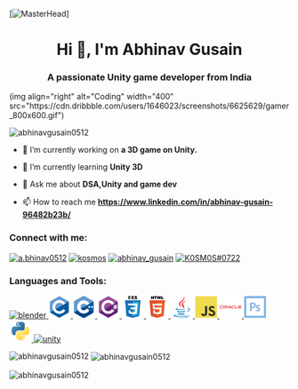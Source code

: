 [![MasterHead](https://previews.123rf.com/images/karpenkoilia/karpenkoilia1805/karpenkoilia180500009/102165920-vector-line-web-concept-for-programming-linear-web-banner-learn-to-code.jpg)]

<h1 align="center">Hi 👋, I'm Abhinav Gusain</h1>
<h3 align="center">A passionate Unity game developer from India</h3>
(img align="right" alt="Coding" width="400" src="https://cdn.dribbble.com/users/1646023/screenshots/6625629/gamer_800x600.gif")

<p align="left"> <img src="https://komarev.com/ghpvc/?username=abhinavgusain0512&label=Profile%20views&color=0e75b6&style=flat" alt="abhinavgusain0512" /> </p>

- 🔭 I’m currently working on **a 3D game on Unity.**

- 🌱 I’m currently learning **Unity 3D**

- 💬 Ask me about **DSA,Unity and game dev**

- 📫 How to reach me **https://www.linkedin.com/in/abhinav-gusain-96482b23b/**

<h3 align="left">Connect with me:</h3>
<p align="left">
<a href="https://instagram.com/a.bhinav0512" target="blank"><img align="center" src="https://raw.githubusercontent.com/rahuldkjain/github-profile-readme-generator/master/src/images/icons/Social/instagram.svg" alt="a.bhinav0512" height="30" width="40" /></a>
<a href="https://www.youtube.com/c/kosmos" target="blank"><img align="center" src="https://raw.githubusercontent.com/rahuldkjain/github-profile-readme-generator/master/src/images/icons/Social/youtube.svg" alt="kosmos" height="30" width="40" /></a>
<a href="https://www.leetcode.com/abhinav_gusain" target="blank"><img align="center" src="https://raw.githubusercontent.com/rahuldkjain/github-profile-readme-generator/master/src/images/icons/Social/leet-code.svg" alt="abhinav_gusain" height="30" width="40" /></a>
<a href="https://discord.gg/K0SM0S#0722" target="blank"><img align="center" src="https://raw.githubusercontent.com/rahuldkjain/github-profile-readme-generator/master/src/images/icons/Social/discord.svg" alt="K0SM0S#0722" height="30" width="40" /></a>
</p>

<h3 align="left">Languages and Tools:</h3>
<p align="left"> <a href="https://www.blender.org/" target="_blank" rel="noreferrer"> <img src="https://download.blender.org/branding/community/blender_community_badge_white.svg" alt="blender" width="40" height="40"/> </a> <a href="https://www.cprogramming.com/" target="_blank" rel="noreferrer"> <img src="https://raw.githubusercontent.com/devicons/devicon/master/icons/c/c-original.svg" alt="c" width="40" height="40"/> </a> <a href="https://www.w3schools.com/cpp/" target="_blank" rel="noreferrer"> <img src="https://raw.githubusercontent.com/devicons/devicon/master/icons/cplusplus/cplusplus-original.svg" alt="cplusplus" width="40" height="40"/> </a> <a href="https://www.w3schools.com/cs/" target="_blank" rel="noreferrer"> <img src="https://raw.githubusercontent.com/devicons/devicon/master/icons/csharp/csharp-original.svg" alt="csharp" width="40" height="40"/> </a> <a href="https://www.w3schools.com/css/" target="_blank" rel="noreferrer"> <img src="https://raw.githubusercontent.com/devicons/devicon/master/icons/css3/css3-original-wordmark.svg" alt="css3" width="40" height="40"/> </a> <a href="https://www.w3.org/html/" target="_blank" rel="noreferrer"> <img src="https://raw.githubusercontent.com/devicons/devicon/master/icons/html5/html5-original-wordmark.svg" alt="html5" width="40" height="40"/> </a> <a href="https://www.java.com" target="_blank" rel="noreferrer"> <img src="https://raw.githubusercontent.com/devicons/devicon/master/icons/java/java-original.svg" alt="java" width="40" height="40"/> </a> <a href="https://developer.mozilla.org/en-US/docs/Web/JavaScript" target="_blank" rel="noreferrer"> <img src="https://raw.githubusercontent.com/devicons/devicon/master/icons/javascript/javascript-original.svg" alt="javascript" width="40" height="40"/> </a> <a href="https://www.oracle.com/" target="_blank" rel="noreferrer"> <img src="https://raw.githubusercontent.com/devicons/devicon/master/icons/oracle/oracle-original.svg" alt="oracle" width="40" height="40"/> </a> <a href="https://www.photoshop.com/en" target="_blank" rel="noreferrer"> <img src="https://raw.githubusercontent.com/devicons/devicon/master/icons/photoshop/photoshop-line.svg" alt="photoshop" width="40" height="40"/> </a> <a href="https://www.python.org" target="_blank" rel="noreferrer"> <img src="https://raw.githubusercontent.com/devicons/devicon/master/icons/python/python-original.svg" alt="python" width="40" height="40"/> </a> <a href="https://unity.com/" target="_blank" rel="noreferrer"> <img src="https://www.vectorlogo.zone/logos/unity3d/unity3d-icon.svg" alt="unity" width="40" height="40"/> </a> </p>

<p><img align="left" src="https://github-readme-stats.vercel.app/api/top-langs?username=abhinavgusain0512&show_icons=true&locale=en&layout=compact" alt="abhinavgusain0512" /></p>

<p>&nbsp;<img align="center" src="https://github-readme-stats.vercel.app/api?username=abhinavgusain0512&show_icons=true&locale=en" alt="abhinavgusain0512" /></p>

<p><img align="center" src="https://github-readme-streak-stats.herokuapp.com/?user=abhinavgusain0512&" alt="abhinavgusain0512" /></p>
